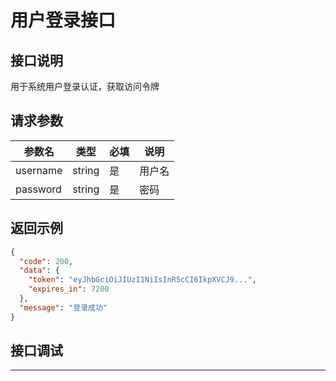 # 用户登录接口

## 接口说明
用于系统用户登录认证，获取访问令牌


## 请求参数

| 参数名   | 类型   | 必填 | 说明   |
|----------|--------|------|--------|
| username | string | 是   | 用户名 |
| password | string | 是   | 密码   |

## 返回示例

```json
{
  "code": 200,
  "data": {
    "token": "eyJhbGciOiJIUzI1NiIsInR5cCI6IkpXVCJ9...",
    "expires_in": 7200
  },
  "message": "登录成功"
}
```

## 接口调试
---
<script setup>
import SwaggerUI from '../../../../src/components/SwaggerUI.vue'
</script>

<ClientOnly>
  <SwaggerUI 
    tag="平安API" 
    path="/insurance/session-start" 
  />
</ClientOnly>
